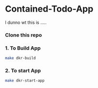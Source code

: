 # Contained-Todo-App
I dunno wt this is .....

### Clone this repo

### 1. To Build App
  ```bash
  make dkr-build
  ```

### 2. To start App
  ```bash
  make dkr-start-app
  ```


